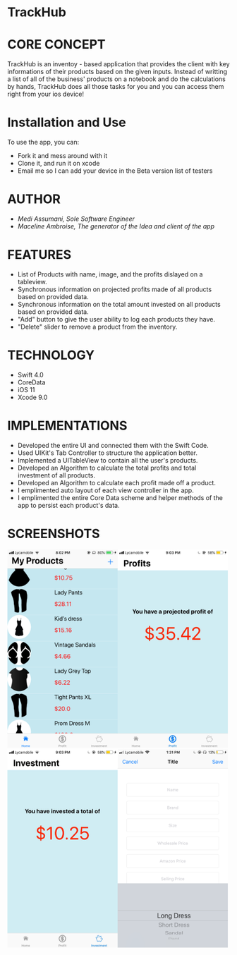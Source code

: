 # TrackHub</br>
# CORE CONCEPT

TrackHub is an inventoy - based application that provides the client with key informations of their products based on the given inputs. Instead of writting a list of all of the business' products on a notebook and do the calculations by hands, TrackHub does all those tasks for you and you can access them right from your ios device!</br>

# Installation and Use
To use the app, you can:
  * Fork it and mess around with it
  * Clone it, and run it on xcode
  * Email me so I can add your device in the Beta version list of testers</br>
  
# AUTHOR 

* <i>Medi Assumani, Sole Software Engineer</i> </br>
* <i>Maceline Ambroise, The generator of the Idea and client of the app</i></br>

# FEATURES

 * List of Products with name, image, and the profits dislayed on a tableview.
 * Synchronous information on projected profits made of all products based on provided data.
 * Synchronous information on the total amount invested on all products based on provided data.
 * "Add" button to give the user ability to log each products they have.
 * "Delete" slider to remove a product from the inventory. </br> 

# TECHNOLOGY
 * Swift 4.0
 * CoreData
 * iOS 11
 * Xcode 9.0 </br>

# IMPLEMENTATIONS

 * Developed the entire UI and connected them with the Swift Code.
 * Used UIKit's Tab Controller to structure the application better.
 * Implemented a UITableView to contain all the user's products.
 * Developed an Algorithm to calculate the total profits and total investment of all products.
 * Developed an Algorithm to calculate each profit made off a product.
 * I emplimented auto layout of each view controller in the app.
 * I emplimented the entire Core Data scheme and helper methods of the app to persist each product's data. </br>

# SCREENSHOTS

<img src= "Screenshots\homePage.png" width = 250 height = 450></img><img src= "Screenshots/ka.jpg" width = 250 height = 450>
<img src= "Screenshots/hhg.jpg" width = 250 height = 450><img src= "Screenshots/createProduct.png" width = 250 height = 450> 



